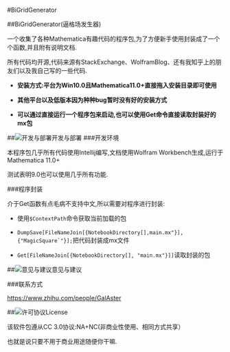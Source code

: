 #BiGridGenerator



##BiGridGenerator(逼格场发生器)

一个收集了各种Mathematica有趣代码的程序包,为了方便新手使用封装成了一个个函数,并且附有说明文档.

所有代码均开源,代码来源有StackExchange、WolframBlog、还有我知乎上的朋友们以及我自己写的一些代码.

- **安装方式:平台为Win10.0且Mathematica11.0+直接拖入安装目录即可使用**

- **其他平台以及低版本因为种种bug暂时没有好的安装方式**

- **可以通过直接运行一个程序包来启动,也可以使用Get命令直接读取封装好的mx包**

##![开发与部署](http://image.flaticon.com/icons/png/32/180/180012.png)开发与部署
###开发环境

本程序包几乎所有代码使用Intellij编写,文档使用Wolfram Workbench生成,运行于Mathematica 11.0+

测试表明9.0也可以使用几乎所有功能.

###程序封装

介于Get函数有点毛病不支持中文,所以需要对程序进行封装:

- 使用`$ContextPath`命令获取当前加载的包

- ``DumpSave[FileNameJoin[{NotebookDirectory[],main.mx"}], {"MagicSquare`"}];``把代码封装成mx文件

- `Get[FileNameJoin[{NotebookDirectory[], "main.mx"}]]`读取封装的包


##![意见与建议](http://image.flaticon.com/icons/png/32/179/179966.png)意见与建议

###联系方式

https://www.zhihu.com/people/GalAster

##![许可协议](http://image.flaticon.com/icons/png/32/180/180005.png)License

该软件包遵从CC 3.0协议:NA+NC(非商业性使用、相同方式共享）

也就是说只要不用于商业用途随便你干嘛.